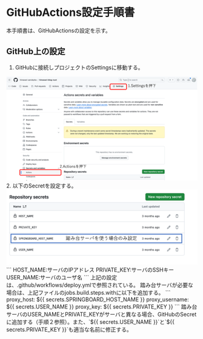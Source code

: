 # GitHubActions設定手順書
本手順書は、GitHubActionsの設定を示す。

## GitHub上の設定
1. GitHubに接続しプロジェクトのSettingsに移動する。
<img src="./images/image1.png"/>
2. 以下のSecretを設定する。
<img src="./images/image2.png"/>
```
HOST_NAME:サーバのIPアドレス
PRIVATE_KEY:サーバのSSHキー
USER_NAME:サーバのユーザ名
```
上記の設定は、.github/workflows/deploy.ymlで参照されている。
踏み台サーバが必要な場合は、上記ファイルのjobs.build.steps.withに以下を追加する。
```
proxy_host: ${{ secrets.SPRINGBOARD_HOST_NAME }}
proxy_username: ${{ secrets.USER_NAME }}
proxy_key: ${{ secrets.PRIVATE_KEY }}
```
踏み台サーバのUSER_NAMEとPRIVATE_KEYがサーバと異なる場合、GitHubのSecretに追加する（手順２参照）。また、`${{ secrets.USER_NAME }}`と`${{ secrets.PRIVATE_KEY }}`も適当な名前に修正する。

